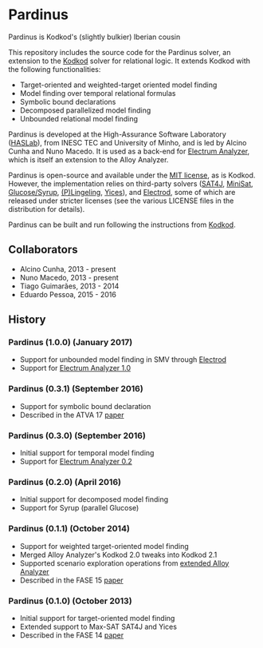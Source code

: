 Pardinus
=======

Pardinus is Kodkod's (slightly bulkier) Iberian cousin

This repository includes the source code for the Pardinus solver, an extension to the [Kodkod](http://alloy.mit.edu/kodkod/index.html) solver for relational logic. It extends Kodkod with the following functionalities:
* Target-oriented and weighted-target oriented model finding
* Model finding over temporal relational formulas
* Symbolic bound declarations
* Decomposed parallelized model finding
* Unbounded relational model finding

Pardinus is developed at the High-Assurance Software Laboratory ([HASLab](http://haslab.di.uminho.pt)), from INESC TEC and University of Minho, and is led by Alcino Cunha and Nuno Macedo. It is used as a back-end for [Electrum Analyzer](), which is itself an extension to the Alloy Analyzer.

Pardinus is open-source and available under the [MIT license](LICENSE), as is Kodkod. However, the implementation relies on third-party solvers ([SAT4J](http://www.sat4j.org), [MiniSat](http://minisat.se), [Glucose/Syrup](http://www.labri.fr/perso/lsimon/glucose/), [(P)Lingeling](http://fmv.jku.at/lingeling/), [Yices](http://yices.csl.sri.com)), and [Electrod](https://github.com/grayswandyr/electrod/), some of which are released under stricter licenses (see the various LICENSE files in the distribution for details).

Pardinus can be built and run following the instructions from [Kodkod](https://github.com/emina/kodkod/blob/master/README.md#building-and-installing-kodkod).

## Collaborators
- Alcino Cunha, 2013 - present
- Nuno Macedo, 2013 - present
- Tiago Guimarães, 2013 - 2014
- Eduardo Pessoa, 2015 - 2016

## History
### Pardinus (1.0.0) (January 2017)
<!--- FM 18 -->
- Support for unbounded model finding in SMV through [Electrod](https://github.com/grayswandyr/electrod/releases/tag/0.1)
- Support for [Electrum Analyzer 1.0](https://github.com/haslab/Electrum/releases/tag/v1.0)

### Pardinus (0.3.1) (September 2016) 
<!--- TACAS 17 -->
- Support for symbolic bound declaration
- Described in the ATVA 17 [paper](https://doi.org/10.1007/978-3-319-68167-2_23)

### Pardinus (0.3.0) (September 2016) 
<!--- TRUST Workshop 16 -->
- Initial support for temporal model finding
- Support for [Electrum Analyzer 0.2]()

### Pardinus (0.2.0) (April 2016) 
<!--- ASE16 submission -->
- Initial support for decomposed model finding
- Support for Syrup (parallel Glucose)

### Pardinus (0.1.1) (October 2014) 
<!--- FASE15 submission -->
- Support for weighted target-oriented model finding
- Merged Alloy Analyzer's Kodkod 2.0 tweaks into Kodkod 2.1
- Supported scenario exploration operations from [extended Alloy Analyzer](toalloy.jar)
- Described in the FASE 15 [paper](http://dx.doi.org/10.1007/978-3-662-46675-9_20)

### Pardinus (0.1.0) (October 2013) 
<!--- FASE14 submission -->
- Initial support for target-oriented model finding
- Extended support to Max-SAT SAT4J and Yices
- Described in the FASE 14 [paper](http://dx.doi.org/10.1007/978-3-642-54804-8_2)

